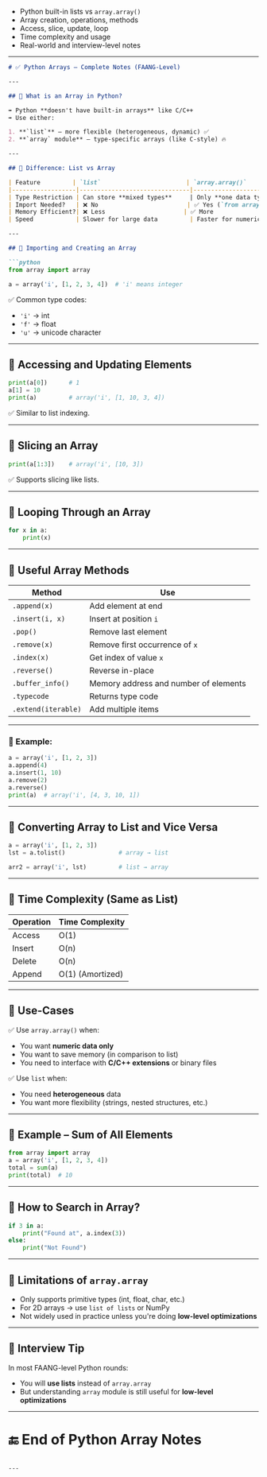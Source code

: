 

* Python built-in lists vs `array.array()`
* Array creation, operations, methods
* Access, slice, update, loop
* Time complexity and usage
* Real-world and interview-level notes

---

````markdown
# ✅ Python Arrays – Complete Notes (FAANG-Level)

---

## 🔹 What is an Array in Python?

➡ Python **doesn't have built-in arrays** like C/C++  
➡ Use either:

1. **`list`** – more flexible (heterogeneous, dynamic) ✅
2. **`array` module** – type-specific arrays (like C-style) 🔥

---

## 🔹 Difference: List vs Array

| Feature         | `list`                        | `array.array()`                |
|------------------|-------------------------------|-------------------------------|
| Type Restriction | Can store **mixed types**     | Only **one data type**        |
| Import Needed?   | ❌ No                         | ✅ Yes (`from array import array`) |
| Memory Efficient?| ❌ Less                      | ✅ More                        |
| Speed            | Slower for large data         | Faster for numeric data       |

---

## 🔹 Importing and Creating an Array

```python
from array import array

a = array('i', [1, 2, 3, 4])  # 'i' means integer
````

✅ Common type codes:

* `'i'` → int
* `'f'` → float
* `'u'` → unicode character

---

## 🔹 Accessing and Updating Elements

```python
print(a[0])      # 1
a[1] = 10
print(a)         # array('i', [1, 10, 3, 4])
```

✅ Similar to list indexing.

---

## 🔹 Slicing an Array

```python
print(a[1:3])    # array('i', [10, 3])
```

✅ Supports slicing like lists.

---

## 🔹 Looping Through an Array

```python
for x in a:
    print(x)
```

---

## 🔹 Useful Array Methods

| Method              | Use                                   |
| ------------------- | ------------------------------------- |
| `.append(x)`        | Add element at end                    |
| `.insert(i, x)`     | Insert at position `i`                |
| `.pop()`            | Remove last element                   |
| `.remove(x)`        | Remove first occurrence of `x`        |
| `.index(x)`         | Get index of value `x`                |
| `.reverse()`        | Reverse in-place                      |
| `.buffer_info()`    | Memory address and number of elements |
| `.typecode`         | Returns type code                     |
| `.extend(iterable)` | Add multiple items                    |

---

### 🔸 Example:

```python
a = array('i', [1, 2, 3])
a.append(4)
a.insert(1, 10)
a.remove(2)
a.reverse()
print(a)  # array('i', [4, 3, 10, 1])
```

---

## 🔹 Converting Array to List and Vice Versa

```python
a = array('i', [1, 2, 3])
lst = a.tolist()               # array → list

arr2 = array('i', lst)         # list → array
```

---

## 🔹 Time Complexity (Same as List)

| Operation | Time Complexity  |
| --------- | ---------------- |
| Access    | O(1)             |
| Insert    | O(n)             |
| Delete    | O(n)             |
| Append    | O(1) (Amortized) |

---

## 🔹 Use-Cases

✅ Use `array.array()` when:

* You want **numeric data only**
* You want to save memory (in comparison to list)
* You need to interface with **C/C++ extensions** or binary files

✅ Use `list` when:

* You need **heterogeneous** data
* You want more flexibility (strings, nested structures, etc.)

---

## 🔹 Example – Sum of All Elements

```python
from array import array
a = array('i', [1, 2, 3, 4])
total = sum(a)
print(total)  # 10
```

---

## 🔹 How to Search in Array?

```python
if 3 in a:
    print("Found at", a.index(3))
else:
    print("Not Found")
```

---

## 🔹 Limitations of `array.array`

* Only supports primitive types (int, float, char, etc.)
* For 2D arrays → use `list of lists` or NumPy
* Not widely used in practice unless you're doing **low-level optimizations**

---

## 🔹 Interview Tip

In most FAANG-level Python rounds:

* You will **use lists** instead of `array.array`
* But understanding `array` module is still useful for **low-level optimizations**

---

# 🔚 End of Python Array Notes

```

---


```
